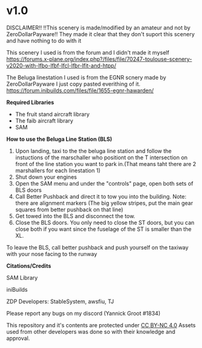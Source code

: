 # v1.0
DISCLAIMER!!
!!This scenery is made/modified by an amateur and not by ZeroDollarPayware!!
They made it clear that they don't suport this scenery and have nothing to do with it

This scenery I used is from the forum and I didn't made it myself
https://forums.x-plane.org/index.php?/files/file/70247-toulouse-scenery-v2020-with-lfbo-lfbf-lfcl-lfbr-lfit-and-htpp/

The Beluga linestation I used is from the EGNR scnery made by ZeroDollarPayware I just copy pasted everithing of it.
https://forum.inibuilds.com/files/file/1655-egnr-hawarden/

**Required Libraries**
* The fruit stand aircraft library
* The faib aircraft library
* SAM

**How to use the Beluga Line Station (BLS)**
1. Upon landing, taxi to the the beluga line station and follow the instuctions of the marschaller who positiont on the T intersection on front of the line station you want to park in.(That means taht there are 2 marshallers for each linestation 1) 
2. Shut down your engines
3. Open the SAM menu and under the "controls" page, open both sets of BLS doors
4. Call Better Pushback and direct it to tow you into the building. Note: there are alignment markers (The big yellow stripes, put the main gear squares from better pushback on that line)
5. Get towed into the BLS and disconnect the tow. 
6. Close the BLS doors. You only need to close the ST doors, but you can close both if you want since the fuselage of the ST is smaller than the XL. 

To leave the BLS, call better pushback and push yourself on the taxiway with your nose facing to the runway

**Citations/Credits**

SAM Library

iniBuilds

ZDP Developers: StableSystem, awsfiu, TJ

Please report any bugs on my discord (Yannick Groot #1834)

This repository and it's contents are protected under [CC BY-NC 4.0]( https://creativecommons.org/licenses/by-nc/4.0/ )
Assets used from other developers was done so with their knowledge and approval. 
